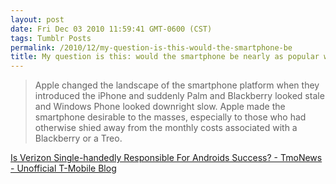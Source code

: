 ```yaml
---
layout: post
date: Fri Dec 03 2010 11:59:41 GMT-0600 (CST)
tags: Tumblr Posts
permalink: /2010/12/my-question-is-this-would-the-smartphone-be
title: My question is this: would the smartphone be nearly as popular without the iPhone?
---
```


> Apple changed the landscape of the smartphone platform when they introduced the iPhone and suddenly Palm and Blackberry looked stale and Windows Phone looked downright slow. Apple made the smartphone desirable to the masses, especially to those who had otherwise shied away from the monthly costs associated with a Blackberry or a Treo.

[Is Verizon Single-handedly Responsible For Androids Success? - TmoNews - Unofficial T-Mobile Blog](http://www.tmonews.com/2010/12/is-verizon-single-handedly-responsible-for-androids-success/)
